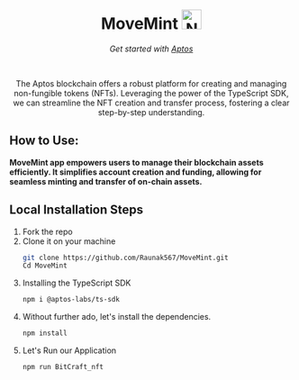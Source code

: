 <h1 align="center">MoveMint <img src="https://cdn3d.iconscout.com/3d/premium/thumb/aptos-8634810-6876124.png?f=webp" alt="NFT" width="35px" height="35px"/></h1>
<p align="center"><i>Get started with <a href="https://aptosfoundation.org/">Aptos</a></i></p>
<br>
<p align="center">The Aptos blockchain offers a robust platform for creating and managing non-fungible tokens (NFTs).  Leveraging the power of the TypeScript SDK, we can streamline the NFT creation and transfer process, fostering a clear step-by-step understanding.</p>

## How to Use:
<b>MoveMint app empowers users to manage their blockchain assets efficiently. It simplifies account creation and funding, allowing for seamless minting and transfer of on-chain assets.</b>

## Local Installation Steps
1. Fork the repo
2. Clone it on your machine
   ```bash
   git clone https://github.com/Raunak567/MoveMint.git
   Cd MoveMint
   ```
3. Installing the TypeScript SDK
   ```bash
   npm i @aptos-labs/ts-sdk
   ```
4. Without further ado, let's install the dependencies.
   ```bash
   npm install
   ```
5. Let's Run our Application
   ```bash
   npm run BitCraft_nft
   ```
